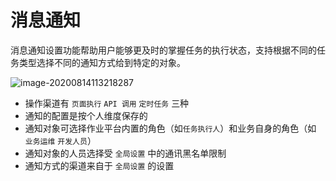 # 消息通知

消息通知设置功能帮助用户能够更及时的掌握任务的执行状态，支持根据不同的任务类型选择不同的通知方式给到特定的对象。

![image-20200814113218287](media/image-20200814113218287.png)

- 操作渠道有 `页面执行` `API 调用` `定时任务` 三种
- 通知的配置是按个人维度保存的
- 通知对象可选择作业平台内置的角色（如`任务执行人`）和业务自身的角色（如 `业务运维` `开发人员`）
- 通知对象的人员选择受 `全局设置` 中的通讯黑名单限制
- 通知方式的渠道来自于 `全局设置` 的设置